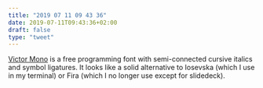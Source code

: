 ```yaml
---
title: "2019 07 11 09 43 36"
date: 2019-07-11T09:43:36+02:00
draft: false
type: "tweet"
---
```

[Victor Mono](https://rubjo.github.io/victor-mono/) is a free programming font with semi-connected cursive italics and symbol ligatures. It looks like a solid alternative to Iosevska (which I use in my terminal) or Fira (which I no longer use except for slidedeck).
